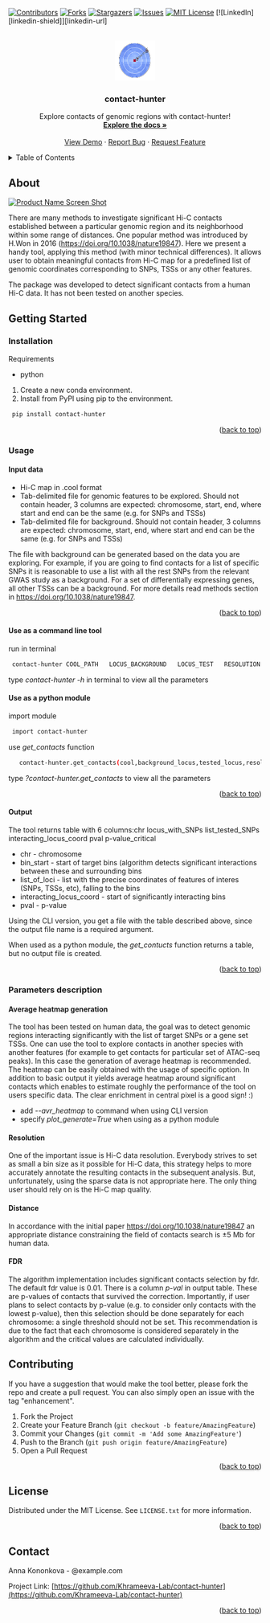 <div id="top"></div>
<!--
*** Thanks for checking out the contact-hunter. If you have a suggestion
*** that would make this better, please fork the repo and create a pull request
*** or simply open an issue with the tag "enhancement".
-->



<!-- PROJECT SHIELDS -->
<!--
*** I'm using markdown "reference style" links for readability.
*** Reference links are enclosed in brackets [ ] instead of parentheses ( ).
*** See the bottom of this document for the declaration of the reference variables
*** for contributors-url, forks-url, etc. This is an optional, concise syntax you may use.
*** https://www.markdownguide.org/basic-syntax/#reference-style-links
-->
[![Contributors][contributors-shield]][contributors-url]
[![Forks][forks-shield]][forks-url]
[![Stargazers][stars-shield]][stars-url]
[![Issues][issues-shield]][issues-url]
[![MIT License][license-shield]][license-url]
[![LinkedIn][linkedin-shield]][linkedin-url]



<!-- PROJECT LOGO -->
<br />
<div align="center">
  <a href="https://github.com/Khrameeva-Lab/contact-hunter">
    <img src="images/logo.png" alt="Logo" width="80" height="80">
  </a>

  <h3 align="center">contact-hunter</h3>

  <p align="center">
    Explore contacts of genomic regions with contact-hunter!
    <br />
    <a href="https://github.com/Khrameeva-Lab/contact-hunter"><strong>Explore the docs »</strong></a>
    <br />
    <br />
    <a href="https://github.com/Khrameeva-Lab/contact-hunter">View Demo</a>
    ·
    <a href="https://github.com/Khrameeva-Lab/contact-hunter/issues">Report Bug</a>
    ·
    <a href="https://github.com/Khrameeva-Lab/contact-hunter/issues">Request Feature</a>
  </p>
</div>



<!-- TABLE OF CONTENTS -->

<details>
  <summary>Table of Contents</summary>
  <ul>
    <li>
      <a href="#about">About</a>
    </li>
    <li>
      <a href="#getting-started">Getting Started</a>
    <ul> 
        <li><a href="#installation">Installation</a></li>
        <li><a href="#usage">Usage</a></li>
          <ul>
             <li><a href="#input-data">input data</a></li>
             <li><a href="#use-as-a-command-line-tool">use as a command line tool</a></li>
             <li><a href="#use-as-a-python-module">use as a python module</a></li>
             <li><a href="#output">output</a></li>
          </ul> 
        <li><a href="#parameters-description">Parameters description</a></li>
        <ul>
            <li><a href="#average-heatmap-generation">average heatmap generation</a></li>
            <li><a href="#resolution">resolution</a></li>
            <li><a href="#distance">distance</a></li>
            <li><a href="#fdr">fdr</a></li>
        </ul> 
   </ul>
     </li>  
        <li><a href="#contributing">Contributing</a></li>
        <li><a href="#license">License</a></li>
        <li><a href="#contact">Contact</a></li>
     
  </ul>
</details>



<!-- ABOUT THE PROJECT -->
## About 

[![Product Name Screen Shot][product-screenshot]](https://example.com)

There are many methods to investigate significant Hi-C contacts established between a particular genomic region and its neighborhood within some range of distances. One popular method was introduced by H.Won in 2016 (https://doi.org/10.1038/nature19847). Here we present a handy tool, applying this method (with minor technical differences). It allows user to obtain meaningful contacts from Hi-C map for a predefined list of genomic coordinates corresponding to SNPs, TSSs or any other features.

The package was developed to detect significant contacts from a human Hi-C data. It has not been tested on another species.


<!-- GETTING STARTED -->
## Getting Started

### Installation
Requirements
        <ul>
          <li>python</li>
        </ul> 

1. Create a new conda environment. 
2. Install from PyPI using pip to the environment.
  ```sh
   pip install contact-hunter
   ```
<p align="right">(<a href="#top">back to top</a>)</p>



### Usage

#### Input data

 <ul>
           <li>Hi-C map in .cool format</li> 
           <li>Tab-delimited file for genomic features to be explored. Should not contain header, 3 columns are expected: chromosome, start, end, where start and end can be the same (e.g. for SNPs and TSSs)</li>
            <li>Tab-delimited file for background. Should not contain header, 3 columns are expected: chromosome, start, end, where start and end can be the same (e.g. for SNPs and TSSs)</li>
        </ul> 

   The file with background can be generated based on the data you are exploring. For example, if you are going to find contacts for a list of specific SNPs it is reasonable to use a list with all the rest SNPs from the relevant GWAS study as a background. For a set of differentially expressing genes, all other TSSs can be a background. For more details read methods section in https://doi.org/10.1038/nature19847.
 <p align="right">(<a href="#top">back to top</a>)</p>



#### Use as a command line tool
run in terminal
  ```sh
   contact-hunter COOL_PATH   LOCUS_BACKGROUND   LOCUS_TEST   RESOLUTION   DISTANCE   RESULTS_FILE
```
type   _contact-hunter  -h_    in terminal to view all the parameters

#### Use as a python module
import module
  ```sh
   import contact-hunter
   ```
 use _get_contacts_ function
 
```sh
   contact-hunter.get_contacts(cool,background_locus,tested_locus,resolution,distance)
   ```
 type   _?contact-hunter.get_contacts_    to view all the parameters

<p align="right">(<a href="#top">back to top</a>)</p>

#### Output 
The tool returns table with 6 columns:chr     locus_with_SNPs list_tested_SNPs        interacting_locus_coord pval    p-value_critical
        <ul>
          <li>chr - chromosome</li>
          <li>bin_start - start of target bins (algorithm detects significant interactions between these and surrounding bins</li>
          <li>list_of_loci - list with the precise coordinates of features of interes (SNPs, TSSs, etc), falling to the bins</li>
          <li>interacting_locus_coord - start of significantly interacting bins</li>
          <li>pval - p-value</li>

</ul> 

Using the CLI version, you get a file with the table described above, since the output file name is a required argument.

When used as a python module, the _get_contucts_ function returns a table, but no output file is created.

<p align="right">(<a href="#top">back to top</a>)</p>

<!-- PARAMETERS DESCRIPTION -->
### Parameters description

#### Average heatmap generation

The tool has been tested on human data, the goal was to detect genomic regions interacting significantly with the list of target SNPs or a gene set TSSs. One can use the tool to explore contacts in another species with another features (for example to get contacts for particular set of ATAC-seq peaks). In this case the generation of average heatmap is recommended. The heatmap can be easily obtained with the usage of specific option. In addition to basic output it yields average heatmap around significant contacts which enables to estimate roughly the performance of the tool on users specific data. The clear enrichment in central pixel is a good sign! :)
 <ul>
          <li>add <em>--avr_heatmap</em> to command when using CLI version</li>
          <li>specify <em>plot_generate=True</em> when using as a python module</li>
 </ul> 


#### Resolution

One of the important issue is Hi-C data resolution. Everybody strives to set as small a bin size as it possible for Hi-C data, this strategy helps to more accurately annotate the resulting contacts in the subsequent analysis. But, unfortunately, using the sparse data is not appropriate here. The only thing user should rely on is the Hi-C map quality.  

#### Distance 
In accordance with the initial paper https://doi.org/10.1038/nature19847 an appropriate distance constraining the field of contacts search is ±5 Mb for human data. 

#### FDR 
The algorithm implementation includes significant contacts selection by fdr. The default fdr value is 0.01. There is a column _p-val_ in output table. These are p-values of contacts that survived the correction. Importantly, if user plans to select contacts by p-value (e.g. to consider only contacts with the lowest p-value), then this selection should be done separately for each chromosome: a single threshold should not be set. This recommendation is due to the fact that each chromosome is considered separately in the algorithm and the critical values are calculated individually.



<!-- CONTRIBUTING -->
## Contributing

If you have a suggestion that would make the tool better, please fork the repo and create a pull request. You can also simply open an issue with the tag "enhancement".

1. Fork the Project
2. Create your Feature Branch (`git checkout -b feature/AmazingFeature`)
3. Commit your Changes (`git commit -m 'Add some AmazingFeature'`)
4. Push to the Branch (`git push origin feature/AmazingFeature`)
5. Open a Pull Request

<p align="right">(<a href="#top">back to top</a>)</p>



<!-- LICENSE -->
## License

Distributed under the MIT License. See `LICENSE.txt` for more information.

<p align="right">(<a href="#top">back to top</a>)</p>



<!-- CONTACT -->
## Contact

Anna Kononkova - @example.com

Project Link: [https://github.com/Khrameeva-Lab/contact-hunter](https://github.com/Khrameeva-Lab/contact-hunter)

<p align="right">(<a href="#top">back to top</a>)</p>




<!-- MARKDOWN LINKS & IMAGES -->
<!-- https://www.markdownguide.org/basic-syntax/#reference-style-links -->
[contributors-shield]: https://img.shields.io/github/contributors/othneildrew/Best-README-Template.svg?style=for-the-badge
[contributors-url]: https://github.com/Khrameeva-Lab/contact-hunter/graphs/contributors
[forks-shield]: https://img.shields.io/github/forks/othneildrew/Best-README-Template.svg?style=for-the-badge
[forks-url]: https://github.com/Khrameeva-Lab/contact-hunter/network/members
[stars-shield]: https://img.shields.io/github/stars/othneildrew/Best-README-Template.svg?style=for-the-badge
[stars-url]: https://github.com/Khrameeva-Lab/contact-hunter/stargazers
[issues-shield]: https://img.shields.io/github/issues/othneildrew/Best-README-Template.svg?style=for-the-badge
[issues-url]: https://github.com/Khrameeva-Lab/contact-hunter/issues
[license-shield]: https://img.shields.io/github/license/othneildrew/Best-README-Template.svg?style=for-the-badge
[license-url]: https://github.com/othneildrew/Best-README-Template/blob/master/LICENSE.txt
[product-screenshot]: images/screenshot.png
